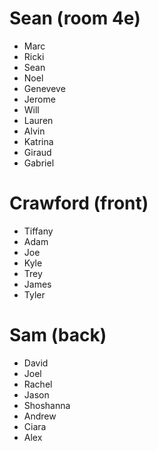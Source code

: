 # Sean (room 4e)
  - Marc
  - Ricki
  - Sean
  - Noel
  - Geneveve
  - Jerome
  - Will
  - Lauren
  - Alvin
  - Katrina
  - Giraud
  - Gabriel

# Crawford (front)
  - Tiffany
  - Adam
  - Joe
  - Kyle
  - Trey
  - James
  - Tyler

# Sam (back)
  - David
  - Joel
  - Rachel
  - Jason
  - Shoshanna
  - Andrew
  - Ciara
  - Alex


